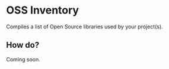 # OSS Inventory
Compiles a list of Open Source libraries used by your project(s).

## How do?
Coming soon.
